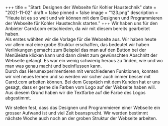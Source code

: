 +++
title = "Start: Designen der Webseite für Kohler Haustechnik"
date = "2021-11-02"
draft = false
pinned = false
image = "123.png"
description = "Heute ist es so weit und wir können mit dem Designen und Programmieren der Webseite für Kohler Haustechnik starten."
+++
Wir haben uns für den Anbieter Carrd.com entschieden, da wir mit diesem bereits gearbeitet haben. \
Als erstes wählten wir die Vorlage für die Webseite aus. Wir haben heute vor allem mal eine grobe Struktur erschaffen, das bedeutet wir haben Verlinkungen gemacht zum Beispiel das man auf den Button bei der Menüleiste klicken kann und dann direkt zum gewünschten Abschnitt der Webseite gelangt. Es war ein wenig schwierig heraus zu finden, wie und wo man was genau macht und beeinflussen kann. \
Durch das Herumexperimentieren mit verschiedenen Funktionen, konnten wir viel neues lernen und so werden wir sicher auch immer besser mit Carrd.com arbeiten können. Bei dem Gespräch mit dem Kunden hat er uns gesagt, dass er gerne die Farben vom Logo auf der Webseite haben will. Aus diesem Grund haben wir die Textfarbe auf die Farbe des Logos abgestimmt. 

Wir stellen fest, dass das Designen und Programmieren einer Webseite ein grosser Aufwand ist und viel Zeit beansprucht. Wir werden bestimmt nächste Woche auch noch an der groben Struktur der Webseite arbeiten.